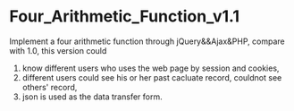 # Four_Arithmetic_Function_v1.1
Implement a four arithmetic function through jQuery&amp;&amp;Ajax&amp;PHP, compare with 1.0, this version could
1. know different users who uses the web page by session and cookies,
2. different users could see his or her past cacluate record, couldnot see others' record,
3. json is used as the data transfer form.
